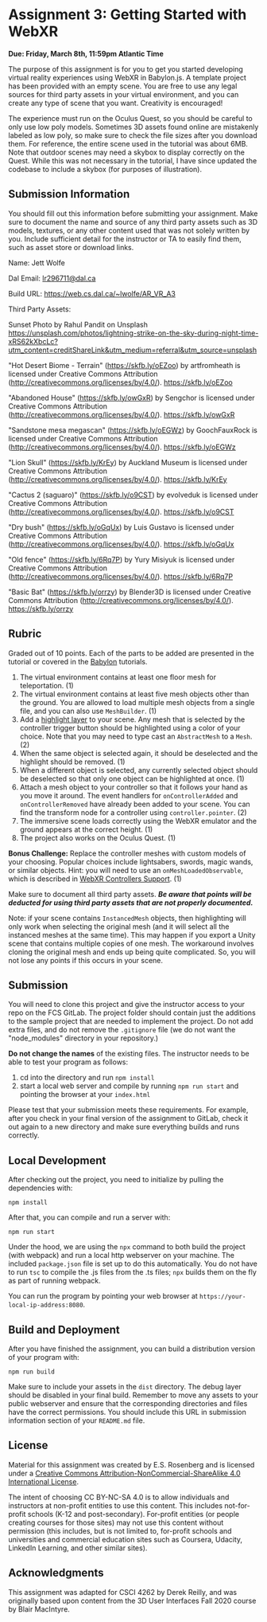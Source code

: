 # Assignment 3: Getting Started with WebXR

**Due: Friday, March 8th, 11:59pm Atlantic Time**

The purpose of this assignment is for you to get you started developing virtual reality experiences using WebXR in Babylon.js.  A template project has been provided with an empty scene.  You are free to use any legal sources for third party assets in your virtual environment, and you can create any type of scene that you want.  Creativity is encouraged!

The experience must run on the Oculus Quest, so you should be careful to only use low poly models.  Sometimes 3D assets found online are mistakenly labeled as low poly, so make sure to check the file sizes after you download them.  For reference, the entire scene used in the tutorial was about 6MB.  Note that outdoor scenes may need a skybox to display correctly on the Quest. While this was not necessary in the tutorial, I have since updated the codebase to include a skybox (for purposes of illustration).

## Submission Information

You should fill out this information before submitting your assignment.  Make sure to document the name and source of any third party assets such as 3D models, textures, or any other content used that was not solely written by you.  Include sufficient detail for the instructor or TA to easily find them, such as asset store or download links.

Name: Jett Wolfe

Dal Email: lr296711@dal.ca

Build URL: https://web.cs.dal.ca/~lwolfe/AR_VR_A3 

Third Party Assets:

Sunset Photo by Rahul Pandit on Unsplash
https://unsplash.com/photos/lightning-strike-on-the-sky-during-night-time-xRS62kXbcLc?utm_content=creditShareLink&utm_medium=referral&utm_source=unsplash

"Hot Desert Biome - Terrain" (https://skfb.ly/oEZoo) by artfromheath is licensed under Creative Commons Attribution (http://creativecommons.org/licenses/by/4.0/).
https://skfb.ly/oEZoo

"Abandoned House" (https://skfb.ly/owGxR) by Sengchor is licensed under Creative Commons Attribution (http://creativecommons.org/licenses/by/4.0/).
https://skfb.ly/owGxR 

"Sandstone mesa megascan" (https://skfb.ly/oEGWz) by GoochFauxRock is licensed under Creative Commons Attribution (http://creativecommons.org/licenses/by/4.0/).
https://skfb.ly/oEGWz 

"Lion Skull" (https://skfb.ly/KrEy) by Auckland Museum is licensed under Creative Commons Attribution (http://creativecommons.org/licenses/by/4.0/).
https://skfb.ly/KrEy

"Cactus 2 (saguaro)" (https://skfb.ly/o9CST) by evolveduk is licensed under Creative Commons Attribution (http://creativecommons.org/licenses/by/4.0/).
https://skfb.ly/o9CST

"Dry bush" (https://skfb.ly/oGqUx) by Luis Gustavo is licensed under Creative Commons Attribution (http://creativecommons.org/licenses/by/4.0/).
https://skfb.ly/oGqUx

"Old fence" (https://skfb.ly/6Rq7P) by Yury Misiyuk is licensed under Creative Commons Attribution (http://creativecommons.org/licenses/by/4.0/).
https://skfb.ly/6Rq7P

"Basic Bat" (https://skfb.ly/orrzy) by Blender3D is licensed under Creative Commons Attribution (http://creativecommons.org/licenses/by/4.0/).
https://skfb.ly/orrzy

## Rubric

Graded out of 10 points.  Each of the parts to be added are presented in the tutorial or covered in the [Babylon](https://doc.babylonjs.com/features/introductionToFeatures) tutorials.

1. The virtual environment contains at least one floor mesh for teleportation. (1)
2. The virtual environment contains at least five mesh objects other than the ground. You are allowed to load multiple mesh objects from a single file, and you can also use `MeshBuilder`. (1)
3. Add a [highlight layer](https://doc.babylonjs.com/features/featuresDeepDive/mesh/highlightLayer) to your scene.  Any mesh that is selected by the controller trigger button should be highlighted using a color of your choice.  Note that you may need to type cast an `AbstractMesh` to a `Mesh`. (2)
4. When the same object is selected again, it should be deselected and the highlight should be removed. (1)
5. When a different object is selected, any currently selected object should be deselected so that only one object can be highlighted at once. (1)
6. Attach a mesh object to your controller so that it follows your hand as you move it around. The event handlers for `onControllerAdded` and `onControllerRemoved` have already been added to your scene.  You can find the transform node for a  controller using `controller.pointer`. (2)
7. The immersive scene loads correctly using the WebXR emulator and the ground appears at the correct height. (1)
8. The project also works on the Oculus Quest. (1)

**Bonus Challenge:** Replace the controller meshes with custom models of your choosing. Popular choices include lightsabers, swords, magic wands, or similar objects. Hint: you will need to use an `onMeshLoadedObservable`, which is described in  [WebXR Controllers Support](https://doc.babylonjs.com/features/featuresDeepDive/webXR/webXRInputControllerSupport). (1)

Make sure to document all third party assets. ***Be aware that points will be deducted for using third party assets that are not properly documented.***

Note: if your scene contains `InstancedMesh` objects, then highlighting will only work when selecting the original mesh (and it will select all the instanced meshes at the same time).  This may happen if you export a Unity scene that contains multiple copies of one mesh.  The workaround involves cloning the original mesh and ends up being quite complicated.  So, you will not lose any points if this occurs in your scene.

## Submission

You will need to clone this project and give the instructor access to your repo on the FCS GitLab.  The project folder should contain just the additions to the sample project that are needed to implement the project.  Do not add extra files, and do not remove the `.gitignore` file (we do not want the "node_modules" directory in your repository.)

**Do not change the names** of the existing files.  The instructor needs to be able to test your program as follows:

1. cd into the directory and run ```npm install```
2. start a local web server and compile by running ```npm run start``` and pointing the browser at your ```index.html```

Please test that your submission meets these requirements.  For example, after you check in your final version of the assignment to GitLab, check it out again to a new directory and make sure everything builds and runs correctly.

## Local Development 

After checking out the project, you need to initialize by pulling the dependencies with:

```
npm install
```

After that, you can compile and run a server with:

```
npm run start
```

Under the hood, we are using the `npx` command to both build the project (with webpack) and run a local http webserver on your machine.  The included ```package.json``` file is set up to do this automatically.  You do not have to run ```tsc``` to compile the .js files from the .ts files;  ```npx``` builds them on the fly as part of running webpack.

You can run the program by pointing your web browser at ```https://your-local-ip-address:8080```.  

## Build and Deployment

After you have finished the assignment, you can build a distribution version of your program with:

```
npm run build
```

Make sure to include your assets in the `dist` directory.  The debug layer should be disabled in your final build.  Remember to move any assets to your public webserver and ensure that the corresponding directories and files have the correct permissions. You should include this URL in submission information section of your `README.md` file. 

## License

Material for this assignment was created by E.S. Rosenberg and is licensed under a [Creative Commons Attribution-NonCommercial-ShareAlike 4.0 International License](http://creativecommons.org/licenses/by-nc-sa/4.0/).

The intent of choosing CC BY-NC-SA 4.0 is to allow individuals and instructors at non-profit entities to use this content.  This includes not-for-profit schools (K-12 and post-secondary). For-profit entities (or people creating courses for those sites) may not use this content without permission (this includes, but is not limited to, for-profit schools and universities and commercial education sites such as Coursera, Udacity, LinkedIn Learning, and other similar sites).   

## Acknowledgments

This assignment was adapted for CSCI 4262 by Derek Reilly, and was originally based upon content from the 3D User Interfaces Fall 2020 course by Blair MacIntyre.
